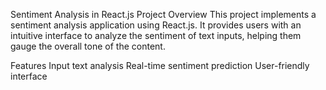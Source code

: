 Sentiment Analysis in React.js
Project Overview
This project implements a sentiment analysis application using React.js. It provides users with an intuitive interface to analyze the sentiment of text inputs, helping them gauge the overall tone of the content.

Features
Input text analysis
Real-time sentiment prediction
User-friendly interface